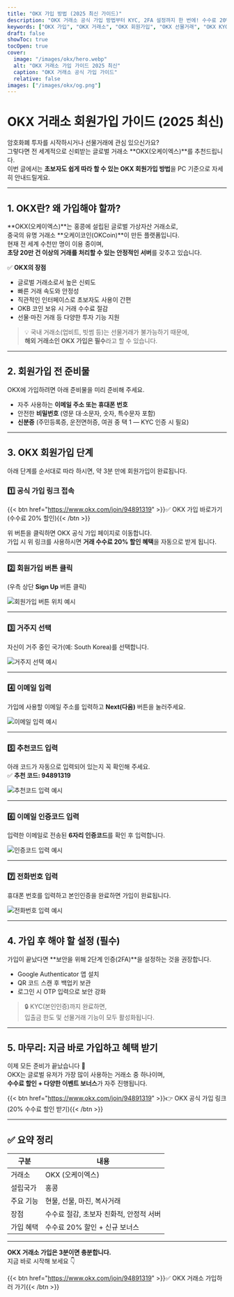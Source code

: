 ```yaml
---
title: "OKX 가입 방법 (2025 최신 가이드)"
description: "OKX 거래소 공식 가입 방법부터 KYC, 2FA 설정까지 한 번에! 수수료 20% 할인 링크 포함 (2025 최신)"
keywords: ["OKX 가입", "OKX 거래소", "OKX 회원가입", "OKX 선물거래", "OKX KYC", "OKX 수수료 할인"]
draft: false
showToc: true
tocOpen: true
cover:
  image: "/images/okx/hero.webp"
  alt: "OKX 거래소 가입 가이드 2025 최신"
  caption: "OKX 거래소 공식 가입 가이드"
  relative: false
images: ["/images/okx/og.png"]
---
```


# OKX 거래소 회원가입 가이드 (2025 최신)

암호화폐 투자를 시작하시거나 선물거래에 관심 있으신가요?  
그렇다면 전 세계적으로 신뢰받는 글로벌 거래소 **OKX(오케이엑스)**를 추천드립니다.  
이번 글에서는 **초보자도 쉽게 따라 할 수 있는 OKX 회원가입 방법**을 PC 기준으로 자세히 안내드릴게요.

---

## 1. OKX란? 왜 가입해야 할까?

**OKX(오케이엑스)**는 홍콩에 설립된 글로벌 가상자산 거래소로,  
중국의 유명 거래소 **오케이코인(OKCoin)**이 만든 플랫폼입니다.  
현재 전 세계 수천만 명이 이용 중이며,  
**초당 20만 건 이상의 거래를 처리할 수 있는 안정적인 서버**를 갖추고 있습니다.

✅ **OKX의 장점**
- 글로벌 거래소로서 높은 신뢰도  
- 빠른 거래 속도와 안정성  
- 직관적인 인터페이스로 초보자도 사용이 간편  
- OKB 코인 보유 시 거래 수수료 절감  
- 선물·마진 거래 등 다양한 투자 기능 지원  

> 💡 국내 거래소(업비트, 빗썸 등)는 선물거래가 불가능하기 때문에,  
> **해외 거래소인 OKX 가입은 필수**라고 할 수 있습니다.

---

## 2. 회원가입 전 준비물

OKX에 가입하려면 아래 준비물을 미리 준비해 주세요.

- 자주 사용하는 **이메일 주소 또는 휴대폰 번호**  
- 안전한 **비밀번호** (영문 대·소문자, 숫자, 특수문자 포함)  
- **신분증** (주민등록증, 운전면허증, 여권 중 택 1 — KYC 인증 시 필요)

---

## 3. OKX 회원가입 단계

아래 단계를 순서대로 따라 하시면, 약 3분 만에 회원가입이 완료됩니다.

### 1️⃣ 공식 가입 링크 접속

{{< btn href="https://www.okx.com/join/94891319" >}}✅ OKX 가입 바로가기 (수수료 20% 할인){{< /btn >}}

위 버튼을 클릭하면 OKX 공식 가입 페이지로 이동합니다.  
가입 시 위 링크를 사용하시면 **거래 수수료 20% 할인 혜택**을 자동으로 받게 됩니다.

---

### 2️⃣ 회원가입 버튼 클릭  
(우측 상단 **Sign Up** 버튼 클릭)

![회원가입 버튼 위치 예시](/images/okx/signup.webp)

---

### 3️⃣ 거주지 선택  
자신이 거주 중인 국가(예: South Korea)를 선택합니다.

![거주지 선택 예시](/images/okx/country.webp)

---

### 4️⃣ 이메일 입력  
가입에 사용할 이메일 주소를 입력하고 **Next(다음)** 버튼을 눌러주세요.

![이메일 입력 예시](/images/okx/email.webp)

---

### 5️⃣ 추천코드 입력  
아래 코드가 자동으로 입력되어 있는지 꼭 확인해 주세요.  
✅ **추천 코드: 94891319**

![추천코드 입력 예시](/images/okx/referral.webp)

---

### 6️⃣ 이메일 인증코드 입력  
입력한 이메일로 전송된 **6자리 인증코드**를 확인 후 입력합니다.

![인증코드 입력 예시](/images/okx/code.webp)

---

### 7️⃣ 전화번호 입력  
휴대폰 번호를 입력하고 본인인증을 완료하면 가입이 완료됩니다.

![전화번호 입력 예시](/images/okx/phone.webp)

---

## 4. 가입 후 해야 할 설정 (필수)

가입이 끝났다면 **보안을 위해 2단계 인증(2FA)**을 설정하는 것을 권장합니다.

- Google Authenticator 앱 설치  
- QR 코드 스캔 후 백업키 보관  
- 로그인 시 OTP 입력으로 보안 강화  

> 🔒 KYC(본인인증)까지 완료하면,  
> 입출금 한도 및 선물거래 기능이 모두 활성화됩니다.

---

## 5. 마무리: 지금 바로 가입하고 혜택 받기

이제 모든 준비가 끝났습니다 🎉  
OKX는 글로벌 유저가 가장 많이 사용하는 거래소 중 하나이며,  
**수수료 할인 + 다양한 이벤트 보너스**가 자주 진행됩니다.

{{< btn href="https://www.okx.com/join/94891319" >}}👉 OKX 공식 가입 링크 (20% 수수료 할인 받기){{< /btn >}}

---

## ✅ 요약 정리

| 구분 | 내용 |
|------|------|
| 거래소 | OKX (오케이엑스) |
| 설립국가 | 홍콩 |
| 주요 기능 | 현물, 선물, 마진, 복사거래 |
| 장점 | 수수료 절감, 초보자 친화적, 안정적 서버 |
| 가입 혜택 | 수수료 20% 할인 + 신규 보너스 |

---

**OKX 거래소 가입은 3분이면 충분합니다.**  
지금 바로 시작해 보세요 👇  

{{< btn href="https://www.okx.com/join/94891319" >}}✅ OKX 거래소 가입하러 가기{{< /btn >}}
